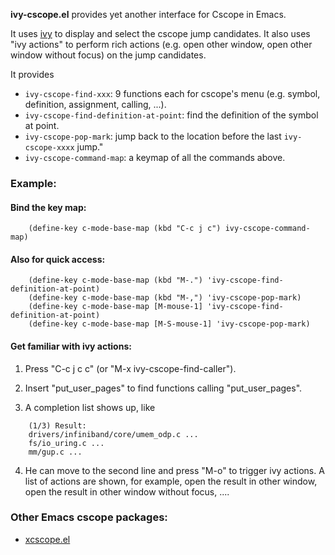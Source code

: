 **ivy-cscope.el** provides yet another interface for Cscope in Emacs.

It uses [ivy](https://github.com/abo-abo/swiper)
to display and select the cscope jump candidates.  It also uses "ivy
actions" to perform rich actions (e.g. open other window, open other
window without focus) on the jump candidates.

It provides
- `ivy-cscope-find-xxx`: 9 functions each for cscope's menu
  (e.g. symbol, definition, assignment, calling, ...).
- `ivy-cscope-find-definition-at-point`: find the definition
  of the symbol at point.
- `ivy-cscope-pop-mark`: jump back to the location before the
  last `ivy-cscope-xxxx` jump."
- `ivy-cscope-command-map`: a keymap of all the commands
  above.

### Example:

#### Bind the key map:

```elisp
    (define-key c-mode-base-map (kbd "C-c j c") ivy-cscope-command-map)
```

#### Also for quick access:

```elisp
    (define-key c-mode-base-map (kbd "M-.") 'ivy-cscope-find-definition-at-point)
    (define-key c-mode-base-map (kbd "M-,") 'ivy-cscope-pop-mark)
    (define-key c-mode-base-map [M-mouse-1] 'ivy-cscope-find-definition-at-point)
    (define-key c-mode-base-map [M-S-mouse-1] 'ivy-cscope-pop-mark)
````

#### Get familiar with ivy actions:

1. Press "C-c j c c" (or "M-x ivy-cscope-find-caller").

2. Insert "put_user_pages" to find functions calling "put_user_pages".

3. A completion list shows up, like

```
    (1/3) Result:
    drivers/infiniband/core/umem_odp.c ...
    fs/io_uring.c ...
    mm/gup.c ...
```

4. He can move to the second line and press "M-o" to trigger ivy actions.
   A list of actions are shown, for example, open the result in other window,
   open the result in other window without focus, ....
 
### Other Emacs cscope packages:
- [xcscope.el](https://github.com/dkogan/xcscope.el)

